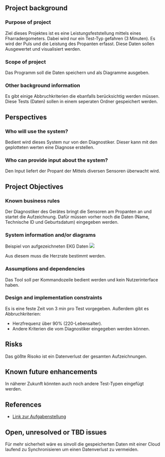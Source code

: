 ## Project background

### Purpose of project
Ziel dieses Projektes ist es eine Leistungsfeststellung mittels eines Fharradergometers.
Dabei wird nur ein Test-Typ gefahren (3 Minuten).
Es wird der Puls und die Leistung des Propanten erfasst.
Diese Daten sollen Ausgewertet und visualisiert werden.

### Scope of project
Das Programm soll die Daten speichern und als Diagramme ausgeben.

### Other background information
Es gibt einige Abbruchkriterien die ebanfalls berücksichtig werden müssen.
Diese Tests (Daten) sollen in einem seperaten Ordner gespeichert werden. 


## Perspectives
### Who will use the system?
Bedient wird dieses System nur von den Diagnostiker.
Dieser kann mit den geplotteten werten eine Diagnose erstellen.

### Who can provide input about the system?
Den Input liefert der Propant der Mittels diversen Sensoren überwacht wird.


## Project Objectives
### Known business rules
Der Diagnostiker des Gerätes bringt die Sensoren am Propanten an und startet die Aufzeichnung.
Dafür müssen vorher noch die Daten (Name, Technische ID und Geburtsdatum) eingegeben werden.

### System information and/or diagrams

Beispiel von aufgezeichneten EKG Daten
![](ekg_example.png)

Aus diesem muss die Herzrate bestimmt werden.

### Assumptions and dependencies
Das Tool soll per Kommandozeile bedient werden und kein Nutzerinterface haben.



### Design and implementation constraints
Es is eine feste Zeit von 3 min pro Test vorgegeben.
Außerdem gibt es Abbruchkriterien:
- Herzfrequenz über 90% (220-Lebensalter).
- Andere Kriterien die vom Diagnostiker eingegeben werden können.

## Risks
Das gößte Risoko ist ein Datenverlust der gesamten Aufzeichnungen.

## Known future enhancements
In näherer Zukunft könnten auch noch andere Test-Typen eingefügt werden.


## References

- [Link zur Aufgabenstellung](tbd)

## Open, unresolved or TBD issues
Für mehr sicherheit wäre es sinvoll die gespeicherten Daten mit einer Cloud laufend zu Synchronisieren um einen Datenverlust zu vermeiden.

